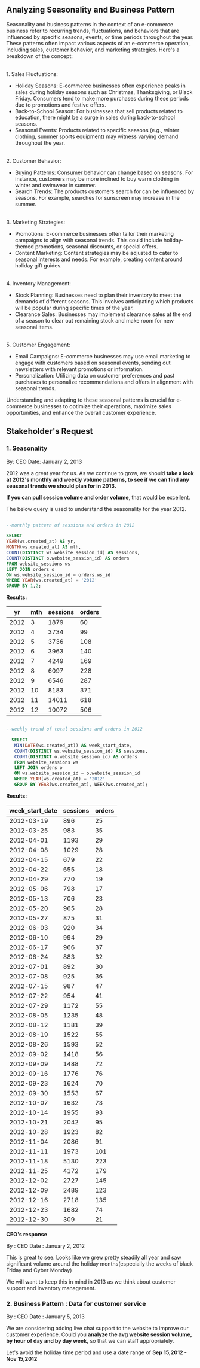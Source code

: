 ## Analyzing Seasonality and Business Pattern

Seasonality and business patterns in the context of an e-commerce business refer to recurring trends, fluctuations, and behaviors that are influenced by specific seasons, events, or time periods throughout the year. These patterns often impact various aspects of an e-commerce operation, including sales, customer behavior, and marketing strategies. 
Here's a breakdown of the concept:

<br>1. Sales Fluctuations:<br>

* Holiday Seasons: E-commerce businesses often experience peaks in sales during holiday seasons such as Christmas, Thanksgiving, or Black Friday. Consumers tend to make more purchases during these periods due to promotions and festive offers.
* Back-to-School Season: For businesses that sell products related to education, there might be a surge in sales during back-to-school seasons.
* Seasonal Events: Products related to specific seasons (e.g., winter clothing, summer sports equipment) may witness varying demand throughout the year.

<br>2. Customer Behavior:<br>

* Buying Patterns: Consumer behavior can change based on seasons. For instance, customers may be more inclined to buy warm clothing in winter and swimwear in summer.
* Search Trends: The products customers search for can be influenced by seasons. For example, searches for sunscreen may increase in the summer.

<br>3. Marketing Strategies:<br>

* Promotions: E-commerce businesses often tailor their marketing campaigns to align with seasonal trends. This could include holiday-themed promotions, seasonal discounts, or special offers.
* Content Marketing: Content strategies may be adjusted to cater to seasonal interests and needs. For example, creating content around holiday gift guides.

<br> 4. Inventory Management:<br>

* Stock Planning: Businesses need to plan their inventory to meet the demands of different seasons. This involves anticipating which products will be popular during specific times of the year.
* Clearance Sales: Businesses may implement clearance sales at the end of a season to clear out remaining stock and make room for new seasonal items.

<br> 5. Customer Engagement:<br>

* Email Campaigns: E-commerce businesses may use email marketing to engage with customers based on seasonal events, sending out newsletters with relevant promotions or information.
* Personalization: Utilizing data on customer preferences and past purchases to personalize recommendations and offers in alignment with seasonal trends.

Understanding and adapting to these seasonal patterns is crucial for e-commerce businesses to optimize their operations, maximize sales opportunities, and enhance the overall customer experience. 

## Stakeholder's Request

### 1. Seasonality
By: CEO
Date: January 2, 2013

2012 was a great year for us. As we continue to grow, we should **take a look at 2012's monthly and weekly volume patterns, to see if we can find any seasonal trends we should plan for in 2013.**

**If you can pull session volume and order volume**, that would be excellent. <br>

The below query is used to understand the seasonality for the year 2012.

   ```sql

   --monthly pattern of sessions and orders in 2012

   SELECT
   YEAR(ws.created_at) AS yr,
   MONTH(ws.created_at) AS mth,
   COUNT(DISTINCT ws.website_session_id) AS sessions,
   COUNT(DISTINCT o.website_session_id) AS orders
   FROM website_sessions ws
   LEFT JOIN orders o
   ON ws.website_session_id = orders.ws_id
   WHERE YEAR(ws.created_at) = '2012'
   GROUP BY 1,2;
   
   ```

**Results:**

| yr   | mth | sessions | orders |
|------|-----|----------|--------|
| 2012 | 3   | 1879     | 60     |
| 2012 | 4   | 3734     | 99     |
| 2012 | 5   | 3736     | 108    |
| 2012 | 6   | 3963     | 140    |
| 2012 | 7   | 4249     | 169    |
| 2012 | 8   | 6097     | 228    |
| 2012 | 9   | 6546     | 287    |
| 2012 | 10  | 8183     | 371    |
| 2012 | 11  | 14011    | 618    |
| 2012 | 12  | 10072    | 506    |


```sql

--weekly trend of total sessions and orders in 2012

  SELECT 
   MIN(DATE(ws.created_at)) AS week_start_date,
   COUNT(DISTINCT ws.website_session_id) AS sessions,
   COUNT(DISTINCT o.website_session_id) AS orders
   FROM website_sessions ws
   LEFT JOIN orders o
   ON ws.website_session_id = o.website_session_id
   WHERE YEAR(ws.created_at) = '2012'
   GROUP BY YEAR(ws.created_at), WEEK(ws.created_at);

```

**Results:**

| week_start_date | sessions | orders |
|-----------------|----------|--------|
| 2012-03-19      | 896      | 25     |
| 2012-03-25      | 983      | 35     |
| 2012-04-01      | 1193     | 29     |
| 2012-04-08      | 1029     | 28     |
| 2012-04-15      | 679      | 22     |
| 2012-04-22      | 655      | 18     |
| 2012-04-29      | 770      | 19     |
| 2012-05-06      | 798      | 17     |
| 2012-05-13      | 706      | 23     |
| 2012-05-20      | 965      | 28     |
| 2012-05-27      | 875      | 31     |
| 2012-06-03      | 920      | 34     |
| 2012-06-10      | 994      | 29     |
| 2012-06-17      | 966      | 37     |
| 2012-06-24      | 883      | 32     |
| 2012-07-01      | 892      | 30     |
| 2012-07-08      | 925      | 36     |
| 2012-07-15      | 987      | 47     |
| 2012-07-22      | 954      | 41     |
| 2012-07-29      | 1172     | 55     |
| 2012-08-05      | 1235     | 48     |
| 2012-08-12      | 1181     | 39     |
| 2012-08-19      | 1522     | 55     |
| 2012-08-26      | 1593     | 52     |
| 2012-09-02      | 1418     | 56     |
| 2012-09-09      | 1488     | 72     |
| 2012-09-16      | 1776     | 76     |
| 2012-09-23      | 1624     | 70     |
| 2012-09-30      | 1553     | 67     |
| 2012-10-07      | 1632     | 73     |
| 2012-10-14      | 1955     | 93     |
| 2012-10-21      | 2042     | 95     |
| 2012-10-28      | 1923     | 82     |
| 2012-11-04      | 2086     | 91     |
| 2012-11-11      | 1973     | 101    |
| 2012-11-18      | 5130     | 223    |
| 2012-11-25      | 4172     | 179    |
| 2012-12-02      | 2727     | 145    |
| 2012-12-09      | 2489     | 123    |
| 2012-12-16      | 2718     | 135    |
| 2012-12-23      | 1682     | 74     |
| 2012-12-30      | 309      | 21     |

**CEO's response**

By : CEO
Date : January 2, 2012

This is great to see. Looks like we grew pretty steadily all year and saw significant volume around the holiday months(especially the weeks of black Friday and Cyber Monday)

We will want to keep this in mind in 2013 as we think about customer support and inventory management.


### 2. Business Pattern : Data for customer service
   By : CEO
   Date : January 5, 2013

   We are considering adding live chat support to the website to improve our customer experience. Could you **analyze the avg website session volume, by hour of day and by day week,** so that we can staff appropriately.

   Let's avoid the holiday time period and use a date range of **Sep 15,2012 - Nov 15,2012**
   
